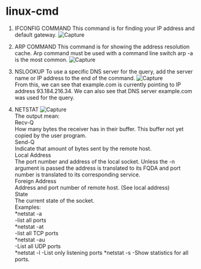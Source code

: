 # linux-cmd
1. IFCONFIG COMMAND
This command is for finding your IP address and default gateway.
![Capture](https://user-images.githubusercontent.com/44020138/106436795-607a5a00-6429-11eb-8331-b2ed9f6c507d.JPG)

2. ARP COMMAND
This command is for showing the address resolution cache. Arp command must be used with a command line switch arp -a is the most common.
![Capture](https://user-images.githubusercontent.com/44020138/106574866-48b9d900-64f0-11eb-8e30-4b9b86a718f6.JPG)

3. NSLOOKUP
To use a specific DNS server for the query, add the server name or IP address to the end of the command. 
![Capture](https://user-images.githubusercontent.com/44020138/106575494-01801800-64f1-11eb-98b8-1f04b0fecf40.JPG)
<br>From this, we can see that example.com is currently pointing to IP address 93.184.216.34. We can also see that DNS server example.com was used for the query.
4. NETSTAT
![Capture](https://user-images.githubusercontent.com/44020138/106576548-2032de80-64f2-11eb-8e37-38d14d1457eb.JPG)
<br>The output mean:
<br>Recv-Q
<br>How many bytes the receiver has in their buffer. This buffer not yet copied by the user program.
<br>Send-Q
<br>Indicate that amount of bytes sent by the remote host.
<br>Local Address
<br>The port number and address of the local socket. Unless the -n argument is passed the address is translated to its FQDA and port number is translated to its corresponding service.
<br>Foreign Address
<br>Address and port number of remote host. (See local address)
<br>State
<br>The current state of the socket.
<br>Examples:
<br>*netstat -a
<br>  -list all ports
<br>*netstat -at
<br> -list all TCP ports
<br>*netstat -au
<br>  -List all UDP ports
<br>*netstat -l 
  -List only listening ports
*netstat -s
  -Show statistics for all ports.
